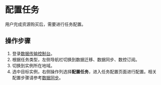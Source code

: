 # 配置任务
用户完成资源购买后，需要进行任务配置。

## 操作步骤
1. 登录[数据传输控制台](https://dts-console-new.jdcloud.com/syncList)。
2. 根据任务类型，左侧导航栏切换到数据迁移、数据同步、数控订阅。
3. 切换到实例所在地域。
4. 选中目标实例，右侧操作列选择**配置任务**，进入任务配置页面进行配置。相关配置步骤请参考[数据同步](../Mysql-Sync-to-Mysql.md)。

